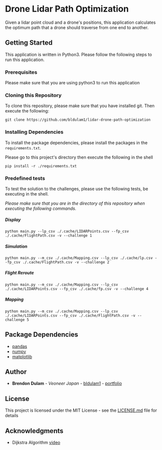 # Drone Lidar Path Optimization

Given a lidar point cloud and a drone's positions, this application calculates the optimum path that a drone should traverse from one end to another.

## Getting Started

This application is written in Python3. Please follow the following steps to run this application.

### Prerequisites

Please make sure that you are using python3 to run this application

### Cloning this Repository

To clone this repository, please make sure that you have installed git.
Then execute the following:

```shell script
git clone https://github.com/bldulam1/lidar-drone-path-optimization
```
### Installing Dependencies

To install the package dependencies, please install the packages in the `requirements.txt`.

Please go to this project's directory then execute the following in the shell

```shell script
pip install -r ./requirements.txt
```

### Predefined tests
To test the solution to the challenges, please use the following tests, be executing in the shell.

_Please make sure that you are in the directory of this repository when executing the following commands._

##### Display
```shell script
python main.py --lp_csv ./.cache/LIDARPoints.csv --fp_csv ./.cache/FlightPath.csv -v --challenge 1
```

##### Simulation
```shell script
python main.py --m_csv ./.cache/Mapping.csv --lp_csv ./.cache/lp.csv --fp_csv ./.cache/FlightPath.csv -v --challenge 2
```

##### Flight Reroute
```shell script
python main.py --m_csv ./.cache/Mapping.csv --lp_csv ./.cache/LIDARPoints.csv --fp_csv ./.cache/fp.csv -v --challenge 4
```

##### Mapping
```shell script
python main.py --m_csv ./.cache/Mapping.csv --lp_csv ./.cache/LIDARPoints.csv --fp_csv ./.cache/FlightPath.csv -v --challenge 5
```


## Package Dependencies
* [pandas](https://pandas.pydata.org/docs/)
* [numpy](https://numpy.org/)
* [matplotlib](https://matplotlib.org/)


## Author

* **Brendon Dulam** - *Veoneer Japan* - [bldulam1](https://github.com/bldulam1) - [portfolio](https://bdulam.netlify.com)


## License

This project is licensed under the MIT License - see the [LICENSE.md](./LICENSE.md) file for details

## Acknowledgments

* Dijkstra Algorithm [video](https://www.youtube.com/watch?v=gdmfOwyQlcI&t=229s)
